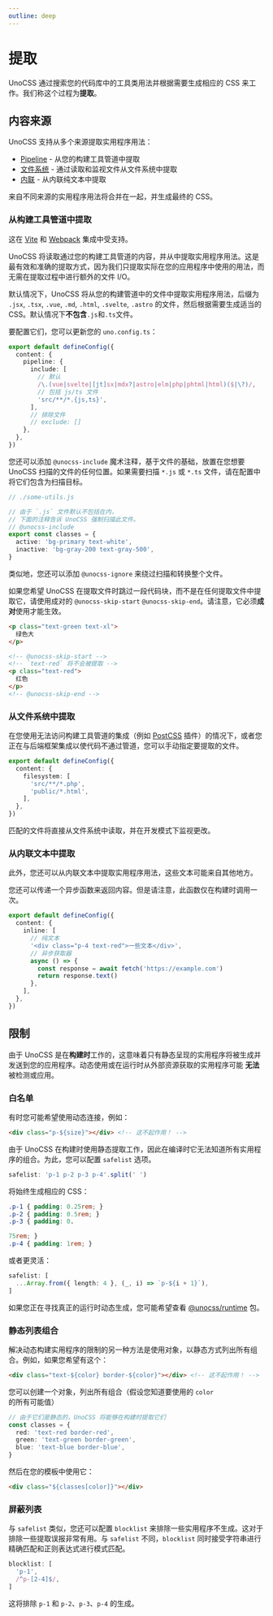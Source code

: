 ```yaml
---
outline: deep
---
```


# 提取

UnoCSS 通过搜索您的代码库中的工具类用法并根据需要生成相应的 CSS 来工作。我们称这个过程为**提取**。

## 内容来源

UnoCSS 支持从多个来源提取实用程序用法：

- [Pipeline](#从构建工具管道中提取) - 从您的构建工具管道中提取
- [文件系统](#从文件系统中提取) - 通过读取和监视文件从文件系统中提取
- [内联](#从内联文本中提取) - 从内联纯文本中提取

来自不同来源的实用程序用法将合并在一起，并生成最终的 CSS。

### 从构建工具管道中提取

这在 [Vite](/integrations/vite) 和 [Webpack](/integrations/webpack) 集成中受支持。

UnoCSS 将读取通过您的构建工具管道的内容，并从中提取实用程序用法。这是最有效和准确的提取方式，因为我们只提取实际在您的应用程序中使用的用法，而无需在提取过程中进行额外的文件 I/O。

默认情况下，UnoCSS 将从您的构建管道中的文件中提取实用程序用法，后缀为 `.jsx`, `.tsx`, `.vue`, `.md`, `.html`, `.svelte`, `.astro` 的文件，然后根据需要生成适当的 CSS。默认情况下**不包含**`.js`和`.ts`文件。

要配置它们，您可以更新您的 `uno.config.ts`：

```ts [uno.config.ts]
export default defineConfig({
  content: {
    pipeline: {
      include: [
        // 默认
        /\.(vue|svelte|[jt]sx|mdx?|astro|elm|php|phtml|html)($|\?)/,
        // 包括 js/ts 文件
        'src/**/*.{js,ts}',
      ],
      // 排除文件
      // exclude: []
    },
  },
})
```

您还可以添加 `@unocss-include` 魔术注释，基于文件的基础，放置在您想要 UnoCSS 扫描的文件的任何位置。如果需要扫描 `*.js` 或 `*.ts` 文件，请在配置中将它们包含为扫描目标。

```ts
// ./some-utils.js

// 由于 `.js` 文件默认不包括在内，
// 下面的注释告诉 UnoCSS 强制扫描此文件。
// @unocss-include
export const classes = {
  active: 'bg-primary text-white',
  inactive: 'bg-gray-200 text-gray-500',
}
```

类似地，您还可以添加 `@unocss-ignore` 来绕过扫描和转换整个文件。

如果您希望 UnoCSS 在提取文件时跳过一段代码块，而不是在任何提取文件中提取它，请使用成对的 `@unocss-skip-start` `@unocss-skip-end`。请注意，它必须**成对**使用才能生效。

```html
<p class="text-green text-xl">
  绿色大
</p>

<!-- @unocss-skip-start -->
<!-- `text-red` 将不会被提取 -->
<p class="text-red">
  红色
</p>
<!-- @unocss-skip-end -->
```

### 从文件系统中提取

在您使用无法访问构建工具管道的集成（例如 [PostCSS](/integrations/postcss) 插件）的情况下，或者您正在与后端框架集成以使代码不通过管道，您可以手动指定要提取的文件。

```ts [uno.config.ts]
export default defineConfig({
  content: {
    filesystem: [
      'src/**/*.php',
      'public/*.html',
    ],
  },
})
```

匹配的文件将直接从文件系统中读取，并在开发模式下监视更改。

### 从内联文本中提取

此外，您还可以从内联文本中提取实用程序用法，这些文本可能来自其他地方。

您还可以传递一个异步函数来返回内容。但是请注意，此函数仅在构建时调用一次。

```ts [uno.config.ts]
export default defineConfig({
  content: {
    inline: [
      // 纯文本
      '<div class="p-4 text-red">一些文本</div>',
      // 异步获取器
      async () => {
        const response = await fetch('https://example.com')
        return response.text()
      },
    ],
  },
})
```

## 限制

由于 UnoCSS 是在**构建时**工作的，这意味着只有静态呈现的实用程序将被生成并发送到您的应用程序。动态使用或在运行时从外部资源获取的实用程序可能 **无法** 被检测或应用。

### 白名单

有时您可能希望使用动态连接，例如：

```html
<div class="p-${size}"></div> <!-- 这不起作用！ -->
```

由于 UnoCSS 在构建时使用静态提取工作，因此在编译时它无法知道所有实用程序的组合。为此，您可以配置 `safelist` 选项。

```ts [uno.config.ts]
safelist: 'p-1 p-2 p-3 p-4'.split(' ')
```

将始终生成相应的 CSS：

```css
.p-1 { padding: 0.25rem; }
.p-2 { padding: 0.5rem; }
.p-3 { padding: 0.

75rem; }
.p-4 { padding: 1rem; }
```

或者更灵活：

```ts [uno.config.ts]
safelist: [
  ...Array.from({ length: 4 }, (_, i) => `p-${i + 1}`),
]
```

如果您正在寻找真正的运行时动态生成，您可能希望查看 [@unocss/runtime](/integrations/runtime) 包。

### 静态列表组合

解决动态构建实用程序的限制的另一种方法是使用对象，以静态方式列出所有组合。例如，如果您希望有这个：

```html
<div class="text-${color} border-${color}"></div> <!-- 这不起作用！ -->
```

您可以创建一个对象，列出所有组合（假设您知道要使用的 `color` 的所有可能值）

```ts
// 由于它们是静态的，UnoCSS 将能够在构建时提取它们
const classes = {
  red: 'text-red border-red',
  green: 'text-green border-green',
  blue: 'text-blue border-blue',
}
```

然后在您的模板中使用它：

```html
<div class="${classes[color]}"></div>
```

### 屏蔽列表

与 `safelist` 类似，您还可以配置 `blocklist` 来排除一些实用程序不生成。这对于排除一些提取误报非常有用。与 `safelist` 不同，`blocklist` 同时接受字符串进行精确匹配和正则表达式进行模式匹配。

```ts [uno.config.ts]
blocklist: [
  'p-1',
  /^p-[2-4]$/,
]
```

这将排除 `p-1` 和 `p-2`、`p-3`、`p-4` 的生成。
